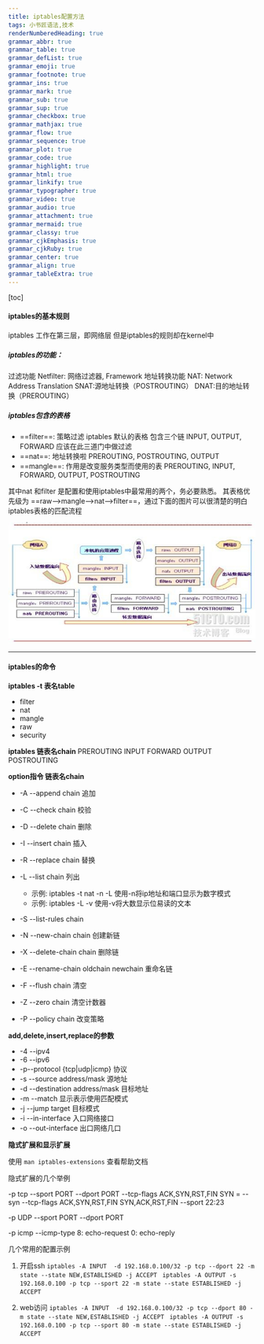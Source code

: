 ```yaml
---
title: iptables配置方法
tags: 小书匠语法,技术
renderNumberedHeading: true
grammar_abbr: true
grammar_table: true
grammar_defList: true
grammar_emoji: true
grammar_footnote: true
grammar_ins: true
grammar_mark: true
grammar_sub: true
grammar_sup: true
grammar_checkbox: true
grammar_mathjax: true
grammar_flow: true
grammar_sequence: true
grammar_plot: true
grammar_code: true
grammar_highlight: true
grammar_html: true
grammar_linkify: true
grammar_typographer: true
grammar_video: true
grammar_audio: true
grammar_attachment: true
grammar_mermaid: true
grammar_classy: true
grammar_cjkEmphasis: true
grammar_cjkRuby: true
grammar_center: true
grammar_align: true
grammar_tableExtra: true
---
```


[toc]

#### iptables的基本规则

iptables 工作在第三层，即网络层 但是iptables的规则却在kernel中

##### iptables的功能：
过滤功能 Netfilter: 网络过滤器, Framework
地址转换功能
 NAT: Network Address Translation
 SNAT:源地址转换（POSTROUTING）
 DNAT:目的地址转换（PREROUTING）
 
 ##### iptables包含的表格
 
 - ==filter==: 策略过滤 iptables 默认的表格  包含三个链 INPUT, OUTPUT, FORWARD 应该在此三道门中做过滤
 - ==nat==: 地址转换啦  PREROUTING, POSTROUTING, OUTPUT
 - ==mangle==: 作用是改变服务类型而使用的表  PREROUTING, INPUT, FORWARD, OUTPUT, POSTROUTING

其中nat  和filter 是配置和使用iptables中最常用的两个，务必要熟悉。
其表格优先级为 ==raw-->mangle-->nat-->filter==，通过下面的图片可以很清楚的明白iptables表格的匹配流程

![](https://raw.githubusercontent.com/OliverRen/olili_blog_img/master/iptables配置方法/2020810/1597053573375.jpg)

------------

#### iptables的命令

**iptables -t 表名table**
+ filter
+ nat
+ mangle
+ raw
+ security

**iptables 链表名chain**
PREROUTING
INPUT
FORWARD
OUTPUT
POSTROUTING

**option指令 链表名chain**
+ -A --append chain 追加
+ -C --check chain 校验
+ -D --delete chain 删除
+ -I --insert chain 插入
+ -R --replace chain 替换

+ -L --list chain 列出
	+ 示例: iptables -t nat -n -L 使用-n将ip地址和端口显示为数字模式
	+ 示例: iptables -L -v 使用-v将大数显示位易读的文本
+ -S --list-rules chain 

+ -N --new-chain chain 创建新链
+ -X --delete-chain chain  删除链
+ -E --rename-chain oldchain newchain 重命名链
+ -F --flush chain 清空
+ -Z --zero chain 清空计数器
+ -P --policy chain 改变策略

**add,delete,insert,replace的参数**

+ -4 --ipv4
+ -6 --ipv6
+ -p--protocol {tcp|udp|icmp} 协议
+ -s --source address/mask 源地址
+ -d --destination address/mask 目标地址
+ -m --match 显示表示使用匹配模式
+ -j --jump target 目标模式
+ -i --in-interface 入口网络接口
+ -o --out-interface 出口网络几口

**隐式扩展和显示扩展**

使用 `man iptables-extensions`  查看帮助文档

隐式扩展的几个举例

-p tcp
--sport PORT
--dport PORT
--tcp-flags ACK,SYN,RST,FIN SYN = --syn
--tcp-flags ACK,SYN,RST,FIN SYN,ACK,RST,FIN
--sport 22:23

-p UDP
--sport PORT
--dport PORT

-p icmp
--icmp-type
	8: echo-request
	0: echo-reply
	
几个常用的配置示例

1. 开启ssh
`iptables -A INPUT  -d 192.168.0.100/32 -p tcp --dport 22 -m state --state NEW,ESTABLISHED -j ACCEPT `
`iptables -A OUTPUT -s 192.168.0.100 -p tcp --sport 22 -m state --state ESTABLISHED -j ACCEPT `

2. web访问
`iptables -A INPUT  -d 192.168.0.100/32 -p tcp --dport 80 -m state --state NEW,ESTABLISHED -j ACCEPT `
`iptables -A OUTPUT -s 192.168.0.100 -p tcp --sport 80 -m state --state ESTABLISHED -j ACCEPT `

	
	